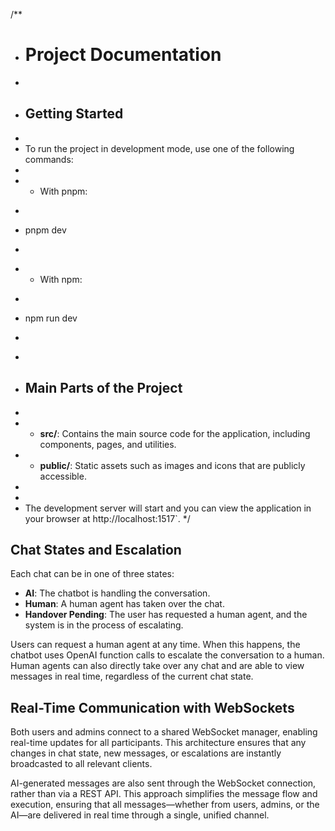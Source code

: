 /**
 * # Project Documentation
 *
 * ## Getting Started
 *
 * To run the project in development mode, use one of the following commands:
 *
 * - With pnpm:
 *   ```
 *   pnpm dev
 *   ```
 * - With npm:
 *   ```
 *   npm run dev
 *   ```
 *
 * ## Main Parts of the Project
 *
 * - **src/**: Contains the main source code for the application, including components, pages, and utilities.
 * - **public/**: Static assets such as images and icons that are publicly accessible.
 *
 *
 * The development server will start and you can view the application in your browser at http://localhost:1517`.
 */

## Chat States and Escalation

Each chat can be in one of three states:

- **AI**: The chatbot is handling the conversation.
- **Human**: A human agent has taken over the chat.
- **Handover Pending**: The user has requested a human agent, and the system is in the process of escalating.

Users can request a human agent at any time. When this happens, the chatbot uses OpenAI function calls to escalate the conversation to a human. Human agents can also directly take over any chat and are able to view messages in real time, regardless of the current chat state.

## Real-Time Communication with WebSockets

Both users and admins connect to a shared WebSocket manager, enabling real-time updates for all participants. This architecture ensures that any changes in chat state, new messages, or escalations are instantly broadcasted to all relevant clients.

AI-generated messages are also sent through the WebSocket connection, rather than via a REST API. This approach simplifies the message flow and execution, ensuring that all messages—whether from users, admins, or the AI—are delivered in real time through a single, unified channel.